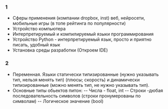 ### 1 
- Сферы применения (компании dropbox, inst) веб, нейросети, мобильные игры  (в топе рейтинга по популярности)
- Устройство компьютера
- Интерпретируемый и компилируемый языки программирования
- Устройство Python - интерпретируемый язык, просто и приятно писать, удобный язык
- Установка среды разработки (Откроем IDE)

### 2
- Переменная. Языки статически типизированные (нужно указывать тип, нельзя менять тип) (плюсы; скорость) и динамически типизированные (можно менять тип, не нужно указывать тип). 
- Основные типы обьектов питон:
-- Числа - float, int
-- Строки -дюбая последовательность символов (строки пронумерованы по символам)
-- Логическое значение (bool)
